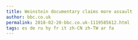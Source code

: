 ```yaml
---
title: Weinstein documentary claims more assault
author: bbc.co.uk
permalink: 2018-02-20-bbc.co.uk-1119585612.html
tags: es de ru hy fr it zh-CN zh-TW ar fa
---
```


